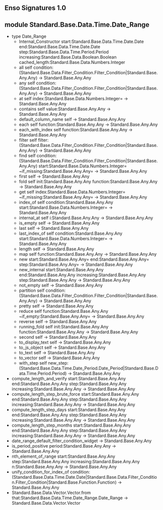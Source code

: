 ## Enso Signatures 1.0
## module Standard.Base.Data.Time.Date_Range
- type Date_Range
    - Internal_Constructor start:Standard.Base.Data.Time.Date.Date end:Standard.Base.Data.Time.Date.Date step:Standard.Base.Data.Time.Period.Period increasing:Standard.Base.Data.Boolean.Boolean cached_length:Standard.Base.Data.Numbers.Integer
    - all self condition:(Standard.Base.Data.Filter_Condition.Filter_Condition|Standard.Base.Any.Any) -> Standard.Base.Any.Any
    - any self condition:(Standard.Base.Data.Filter_Condition.Filter_Condition|Standard.Base.Any.Any) -> Standard.Base.Any.Any
    - at self index:Standard.Base.Data.Numbers.Integer= -> Standard.Base.Any.Any
    - contains self value:Standard.Base.Any.Any -> Standard.Base.Any.Any
    - default_column_name self -> Standard.Base.Any.Any
    - each self function:Standard.Base.Any.Any -> Standard.Base.Any.Any
    - each_with_index self function:Standard.Base.Any.Any -> Standard.Base.Any.Any
    - filter self filter:(Standard.Base.Data.Filter_Condition.Filter_Condition|Standard.Base.Any.Any) -> Standard.Base.Any.Any
    - find self condition:(Standard.Base.Data.Filter_Condition.Filter_Condition|Standard.Base.Any.Any) start:Standard.Base.Data.Numbers.Integer= ~if_missing:Standard.Base.Any.Any= -> Standard.Base.Any.Any
    - first self -> Standard.Base.Any.Any
    - fold self init:Standard.Base.Any.Any function:Standard.Base.Any.Any -> Standard.Base.Any.Any
    - get self index:Standard.Base.Data.Numbers.Integer= ~if_missing:Standard.Base.Any.Any= -> Standard.Base.Any.Any
    - index_of self condition:Standard.Base.Any.Any start:Standard.Base.Data.Numbers.Integer= -> Standard.Base.Any.Any
    - internal_at self i:Standard.Base.Any.Any -> Standard.Base.Any.Any
    - is_empty self -> Standard.Base.Any.Any
    - last self -> Standard.Base.Any.Any
    - last_index_of self condition:Standard.Base.Any.Any start:Standard.Base.Data.Numbers.Integer= -> Standard.Base.Any.Any
    - length self -> Standard.Base.Any.Any
    - map self function:Standard.Base.Any.Any -> Standard.Base.Any.Any
    - new start:Standard.Base.Any.Any= end:Standard.Base.Any.Any= step:Standard.Base.Any.Any= -> Standard.Base.Any.Any
    - new_internal start:Standard.Base.Any.Any end:Standard.Base.Any.Any increasing:Standard.Base.Any.Any step:Standard.Base.Any.Any -> Standard.Base.Any.Any
    - not_empty self -> Standard.Base.Any.Any
    - partition self condition:(Standard.Base.Data.Filter_Condition.Filter_Condition|Standard.Base.Any.Any) -> Standard.Base.Any.Any
    - pretty self -> Standard.Base.Any.Any
    - reduce self function:Standard.Base.Any.Any ~if_empty:Standard.Base.Any.Any= -> Standard.Base.Any.Any
    - reverse self -> Standard.Base.Any.Any
    - running_fold self init:Standard.Base.Any.Any function:Standard.Base.Any.Any -> Standard.Base.Any.Any
    - second self -> Standard.Base.Any.Any
    - to_display_text self -> Standard.Base.Any.Any
    - to_js_object self -> Standard.Base.Any.Any
    - to_text self -> Standard.Base.Any.Any
    - to_vector self -> Standard.Base.Any.Any
    - with_step self new_step:(Standard.Base.Data.Time.Date_Period.Date_Period|Standard.Base.Data.Time.Period.Period) -> Standard.Base.Any.Any
- compute_length_and_verify start:Standard.Base.Any.Any end:Standard.Base.Any.Any step:Standard.Base.Any.Any increasing:Standard.Base.Any.Any -> Standard.Base.Any.Any
- compute_length_step_brute_force start:Standard.Base.Any.Any end:Standard.Base.Any.Any step:Standard.Base.Any.Any increasing:Standard.Base.Any.Any -> Standard.Base.Any.Any
- compute_length_step_days start:Standard.Base.Any.Any end:Standard.Base.Any.Any step:Standard.Base.Any.Any increasing:Standard.Base.Any.Any -> Standard.Base.Any.Any
- compute_length_step_months start:Standard.Base.Any.Any end:Standard.Base.Any.Any step:Standard.Base.Any.Any increasing:Standard.Base.Any.Any -> Standard.Base.Any.Any
- date_range_default_filter_condition_widget -> Standard.Base.Any.Any
- is_period_positive period:Standard.Base.Any.Any -> Standard.Base.Any.Any
- nth_element_of_range start:Standard.Base.Any.Any step:Standard.Base.Any.Any increasing:Standard.Base.Any.Any n:Standard.Base.Any.Any -> Standard.Base.Any.Any
- unify_condition_for_index_of condition:(Standard.Base.Data.Time.Date.Date|Standard.Base.Data.Filter_Condition.Filter_Condition|Standard.Base.Function.Function) -> Standard.Base.Any.Any
- Standard.Base.Data.Vector.Vector.from that:Standard.Base.Data.Time.Date_Range.Date_Range -> Standard.Base.Data.Vector.Vector
